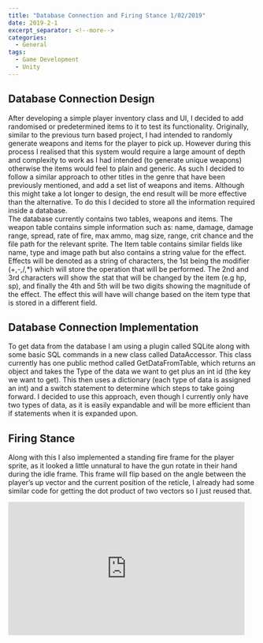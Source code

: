```yaml
---
title: "Database Connection and Firing Stance 1/02/2019"
date: 2019-2-1
excerpt_separator: <!--more-->
categories:
  - General
tags:
  - Game Development
  - Unity
---
```


## Database Connection Design
After developing a simple player inventory class and UI, I decided to add randomised or predetermined items to it to test its functionality. Originally, similar to the previous turn based project, I had intended to randomly generate weapons and items for the player to pick up. However during this process I realised that this system would require a large amount of depth and complexity to work as I had intended (to generate unique weapons) otherwise the items would feel to plain and generic. As such I decided to follow a similar approach to other titles in the genre that have been previously mentioned, and add a set list of weapons and items. Although this might take a lot longer to design, the end result will be more effective than the alternative. To do this I decided to store all the information required inside a database.  
The database currently contains two tables, weapons and items. The weapon table contains simple information such as: name, damage, damage range, spread, rate of fire, max ammo, mag size, range, crit chance and the file path for the relevant sprite. The Item table contains similar fields like name, type and image path but also contains a string value for the effect. Effects will be denoted as a string of characters, the 1st being the modifier (+,-,/,*) which will store the operation that will be performed. The 2nd and 3rd characters will show the stat that will be changed by the item (e.g hp, sp), and finally the 4th and 5th will be two digits showing the magnitude of the effect. The effect this will have will change based on the item type that is stored in a different field.  
## Database Connection Implementation
To get data from the database I am using a plugin called SQLite along with some basic SQL commands in a new class called DataAccessor. This class currently has one public method called GetDataFromTable, which returns an object and takes the Type of the data we want to get plus an int id (the key we want to get). This then uses a dictionary (each type of data is assigned an int) and a switch statement to determine which steps to take going forward. I decided to use this approach, even though I currently only have two types of data, as it is easily expandable and will be more efficient than if statements when it is expanded upon.  
## Firing Stance
Along with this I also implemented a standing fire frame for the player sprite, as it looked a little unnatural to have the gun rotate in their hand during the idle frame. This frame will flip based on the angle between the player’s up vector and the current position of the reticle, I already had some similar code for getting the dot product of two vectors so I just reused that.  
<html>
<iframe src="https://media.giphy.com/media/2rAF0ItSn7VYTHPBCr/source.mp4" width="480" height="270" frameBorder="0" class="giphy-embed" allowFullScreen></iframe><p><a href="https://giphy.com/gifs/2rAF0ItSn7VYTHPBCr"></a></p>
</html>
